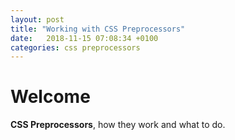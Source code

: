 ```yaml
---
layout: post
title: "Working with CSS Preprocessors"
date:   2018-11-15 07:08:34 +0100
categories: css preprocessors
---
```


# Welcome

**CSS Preprocessors**, how they work and what to do. 